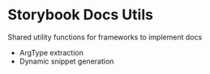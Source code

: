# Storybook Docs Utils

Shared utility functions for frameworks to implement docs

- ArgType extraction
- Dynamic snippet generation
